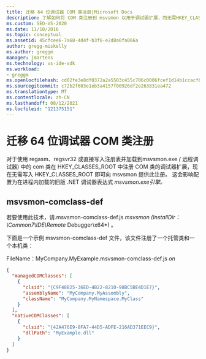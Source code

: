```yaml
---
title: 迁移 64 位调试器 COM 类注册|Microsoft Docs
description: 了解如何将 COM 类注册到 msvsmon 以用于调试器扩展，而无需HKEY_CLASSES_ROOT。
ms.custom: SEO-VS-2020
ms.date: 11/10/2016
ms.topic: conceptual
ms.assetid: 45cfcee6-7a68-4d4f-b3f6-e2d8a0fa066a
author: gregg-miskelly
ms.author: greggm
manager: jmartens
ms.technology: vs-ide-sdk
ms.workload:
- greggm
ms.openlocfilehash: cd02fe3e8df0372a2a5503c455c706c0006fcef1d14b1ccacfb1695036646415
ms.sourcegitcommit: c72b2f603e1eb3a4157f00926df2e263831ea472
ms.translationtype: MT
ms.contentlocale: zh-CN
ms.lasthandoff: 08/12/2021
ms.locfileid: "121375151"
---
```

# <a name="migrate-64-bit-debugger-com-class-registration"></a>迁移 64 位调试器 COM 类注册

对于使用 regasm、regsvr32 或直接写入注册表并加载到msvsmon.exe *(* 远程调试器) 中的 com 类在 HKEY_CLASSES_ROOT 中注册 COM 类的调试器扩展，现在无需写入 HKEY_CLASSES_ROOT 即可向 msvsmon 提供此注册。 这会影响配置为在进程内加载的旧版 .NET 调试器表达式 *msvsmon.exe引擎。*

## <a name="msvsmon-comclass-def"></a>msvsmon-comclass-def

若要使用此技术，请.msvsmon-comclass-def.js *msvsmon (InstallDir：\Common7\IDE\Remote* Debugger\x64*) 。

下面是一个示例 msvsmon-comclass-def 文件，该文件注册了一个托管类和一个本机类：

FileName：MyCompany.MyExample.msvsmon-comclass-def.js *on*

```json
{
  "managedCOMClasses": [
    {
      "clsid": "{C9F48B25-36ED-4B22-8210-98BC5BE4D1E7}",
      "assemblyName": "MyCompany.MyAssembly",
      "className": "MyCompany.MyNamespace.MyClass"
    }
  ],
  "nativeCOMClasses": [
    {
      "clsid": "{42A476E9-8FA7-44D5-ADFE-216AD371EEC9}",
      "dllPath": "MyExample.dll"
    }
  ]
}
```

